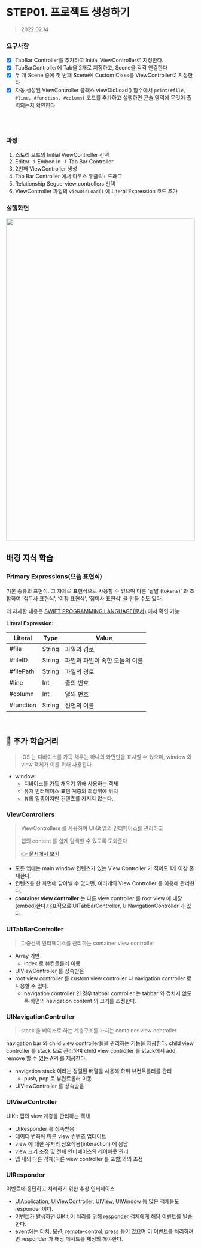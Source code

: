 # STEP01. 프로젝트 생성하기

> 2022.02.14

### 요구사항

- [x] TabBar Controller를 추가하고 Initial ViewController로 지정한다.
- [x] TabBarController에 Tab을 2개로 지정하고, Scene을 각각 연결한다
- [x] 두 개 Scene 중에 첫 번째 Scene에 Custom Class를 ViewController로 지정한다
- [x] 자동 생성된 ViewController 클래스 viewDidLoad() 함수에서 `print(#file, #line, #function, #column)` 코드를 추가하고 실행하면 콘솔 영역에 무엇이 출력되는지 확인한다

<br/>
<br/>

### 과정

1. 스토리 보드의 Initial ViewController 선택
2. Editor → Embed In → Tab Bar Controller
3. 2번째 ViewController 생성
4. Tab Bar Controller 에서 마우스 우클릭+ 드래그
5. Relationship Segue-view controllers 선택
6. ViewController 파일의 `viewDidLoad()` 에 Literal Expression 코드 추가

### 실행화면

<img src="https://user-images.githubusercontent.com/12508578/153888099-e528bbfe-f71e-4bf6-a61e-29410b179e79.png" width="100%" height="859px"/>

<br/>

## 배경 지식 학습

### Primary Expressions(으뜸 표현식)

기본 종류의 표현식. 그 자체로 표현식으로 사용할 수 있으며 다른 ‘낱말 (tokens)’ 과 조합하여 ‘접두사 표현식’, ‘이항 표현식’, ‘접미사 표현식’ 을 만들 수도 있다.

더 자세한 내용은 [SWIFT PROGRAMMING LANGUAGE(문서)](https://docs.swift.org/swift-book/ReferenceManual/Expressions.html#ID389) 에서 확인 가능

**Literal Expression:**

| Literal   | Type   | Value                          |
| --------- | ------ | ------------------------------ |
| #file     | String | 파일의 경로                    |
| #fileID   | String | 파일과 파일이 속한 모듈의 이름 |
| #filePath | String | 파일의 경로                    |
| #line     | Int    | 줄의 번호                      |
| #column   | Int    | 열의 번호                      |
| #function | String | 선언의 이름                    |

<br/>

## 🧁 추가 학습거리

> iOS 는 디바이스를 가득 채우는 하나의 화면만을 표시할 수 있으며, window 와 view 객체가 이를 위해 사용된다.

- window:
  - 디바이스를 가득 채우기 위해 사용하는 객체
  - 유저 인터페이스 표현 계층의 최상위에 위치
  - 뷰의 일종이지만 컨텐츠를 가지지 않는다.

### ViewControllers

> ViewControllers 를 사용하여 UIKit 앱의 인터페이스를 관리하고
>
> 앱의 content 를 쉽게 탐색할 수 있도록 도와준다
>
> [👉 문서에서 보기](https://developer.apple.com/documentation/uikit/view_controllers)

- 모든 앱에는 main window 컨텐츠가 있는 View Controller 가 적어도 1개 이상 존재한다.
- 컨텐츠를 한 화면에 담아낼 수 없다면, 여러개의 View Controller 를 이용해 관리한다.
- **container view controller** 는 다른 view controller 를 root view 에 내장(embed)한다.대표적으로 UITabBarController, UINavigationController 가 있다.

### UITabBarController

> 다중선택 인터페이스를 관리하는 container view controller

- Array 기반
  - index 로 뷰컨트롤러 이동
- UIViewController 를 상속받음
- root view controller 를 custom view controller 나 navigation controller 로 사용할 수 있다.
  - navigation controller 인 경우 tabbar controller 는 tabbar 와 겹치지 않도록 화면의 navigation content 의 크기를 조정한다.

### UINavigationController

> stack 을 베이스로 하는 계층구조를 가지는 container view controller

navigation bar 와 child view controller들을 관리하는 기능을 제공한다. child view controller 를 stack 으로 관리하며 child view controller 를 stack에서 add, remove 할 수 있는 API 를 제공한다.

- navigation stack 이라는 정렬된 배열을 사용해 하위 뷰컨트롤러를 관리
  - push, pop 로 뷰컨트롤러 이동
- UIViewController 를 상속받음

### UIViewController

UIKit 앱의 view 계층을 관리하는 객체

- UIResponder 를 상속받음
- 데이터 변화에 따른 view 컨텐츠 업데이트
- view 에 대한 유저의 상호작용(interaction) 에 응답
- view 크기 조정 및 전체 인터페이스의 레이아웃 관리
- 앱 내의 다른 객체(다른 view controller 를 포함)와의 조정

### UIResponder

이벤트에 응답하고 처리하기 위한 추상 인터페이스

- UIApplication, UIViewController, UIView, UIWindow 등 많은 객체들도 responder 이다.
- 이벤트가 발생하면 UIKit 이 처리를 위해 responder 객체에게 해당 이벤트를 발송한다.
- event에는 터치, 모션, remote-control, press 등이 있으며 이 이벤트를 처리하려면 responder 가 해당 메서드를 재정의 해야한다.
